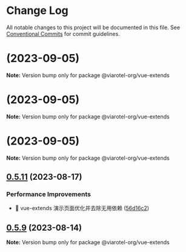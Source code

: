 # Change Log

All notable changes to this project will be documented in this file.
See [Conventional Commits](https://conventionalcommits.org) for commit guidelines.

# [](https://github.com/viarotel-org/packages/compare/v0.6.1...v0.7.0) (2023-09-05)

**Note:** Version bump only for package @viarotel-org/vue-extends





# [](https://github.com/viarotel-org/packages/compare/v0.6.0...v0.6.1) (2023-09-05)

**Note:** Version bump only for package @viarotel-org/vue-extends





# [](https://github.com/viarotel-org/packages/compare/v0.5.11...v0.6.0) (2023-09-05)

**Note:** Version bump only for package @viarotel-org/vue-extends






## [0.5.11](https://github.com/viarotel-org/packages/compare/v0.5.10...v0.5.11) (2023-08-17)


### Performance Improvements

* 🔧 vue-extends 演示页面优化并去除无用依赖 ([56d16c2](https://github.com/viarotel-org/packages/commit/56d16c225b72c92905ed29b763d96b37f812bc81))






## [0.5.9](https://github.com/viarotel-org/packages/compare/v0.5.8...v0.5.9) (2023-08-14)

**Note:** Version bump only for package @viarotel-org/vue-extends
